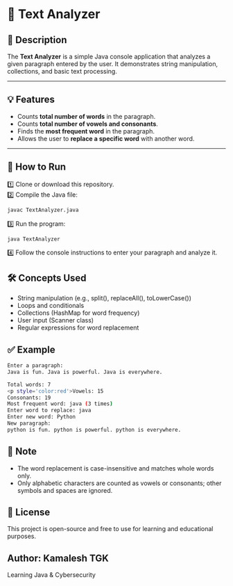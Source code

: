 # 📝 Text Analyzer

## 📄 Description

The **Text Analyzer** is a simple Java console application that analyzes a given paragraph entered by the user. It demonstrates string manipulation, collections, and basic text processing.

---

## 💡 Features

- Counts **total number of words** in the paragraph.
- Counts **total number of vowels and consonants**.
- Finds the **most frequent word** in the paragraph.
- Allows the user to **replace a specific word** with another word.

---

## 🚀 How to Run

1️⃣ Clone or download this repository.  
2️⃣ Compile the Java file:

```bash
javac TextAnalyzer.java
```
3️⃣ Run the program:
```bash
java TextAnalyzer
```
4️⃣ Follow the console instructions to enter your paragraph and analyze it.

## 🛠️ Concepts Used
- String manipulation (e.g., split(), replaceAll(), toLowerCase())
- Loops and conditionals
- Collections (HashMap for word frequency)
- User input (Scanner class)
- Regular expressions for word replacement

## ✅ Example
```bash
Enter a paragraph: 
Java is fun. Java is powerful. Java is everywhere.

Total words: 7
<p style='color:red'>Vowels: 15
Consonants: 19
Most frequent word: java (3 times)
Enter word to replace: java
Enter new word: Python
New paragraph: 
python is fun. python is powerful. python is everywhere.
```
## 💬 Note
- The word replacement is case-insensitive and matches whole words only.
- Only alphabetic characters are counted as vowels or consonants; other symbols and spaces are ignored.

## 📄 License
This project is open-source and free to use for learning and educational purposes.

## Author: Kamalesh TGK<br>
Learning Java & Cybersecurity 

